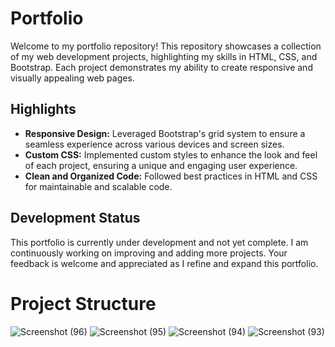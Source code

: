 # Portfolio

Welcome to my portfolio repository! This repository showcases a collection of my web development projects, highlighting my skills in HTML, CSS, and Bootstrap. Each project demonstrates my ability to create responsive and visually appealing web pages.

## Highlights

- **Responsive Design:** Leveraged Bootstrap's grid system to ensure a seamless experience across various devices and screen sizes.
- **Custom CSS:** Implemented custom styles to enhance the look and feel of each project, ensuring a unique and engaging user experience.
- **Clean and Organized Code:** Followed best practices in HTML and CSS for maintainable and scalable code.

## Development Status

This portfolio is currently under development and not yet complete. I am continuously working on improving and adding more projects. Your feedback is welcome and appreciated as I refine and expand this portfolio.

# Project Structure
![Screenshot (96)](https://github.com/manikantayya/My-PortFolio/assets/74826423/97577341-5706-452a-903e-05f28080dbc3)
![Screenshot (95)](https://github.com/manikantayya/My-PortFolio/assets/74826423/fe1c345b-a739-4d7b-8e44-d57c26fbdd8a)
![Screenshot (94)](https://github.com/manikantayya/My-PortFolio/assets/74826423/8fc01aca-18a8-4d67-aca1-6b22885c4b0d)
![Screenshot (93)](https://github.com/manikantayya/My-PortFolio/assets/74826423/65af6144-d23d-4fa2-931e-67edbbaea582)
